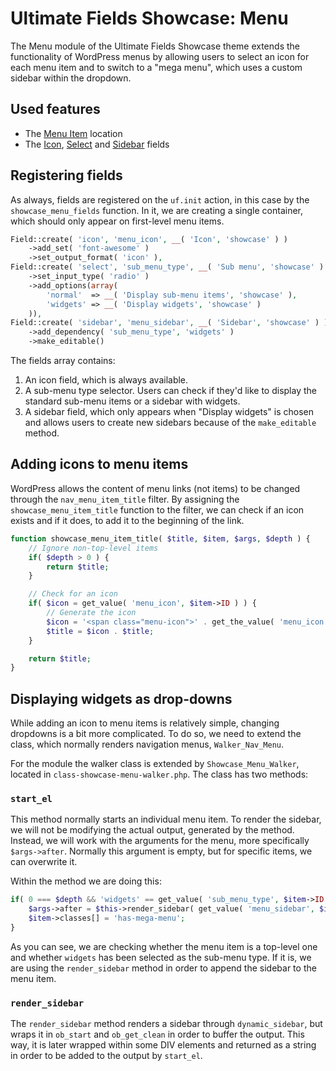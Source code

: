 # Ultimate Fields Showcase: Menu

The Menu module of the Ultimate Fields Showcase theme extends the functionality of WordPress menus by allowing users to select an icon for each menu item and to switch to a "mega menu", which uses a custom sidebar within the dropdown.

## Used features

- The [Menu Item](https://www.ultimate-fields.com/docs/locations/menu-item/) location
- The [Icon](https://www.ultimate-fields.com/fields/icon/), [Select](https://www.ultimate-fields.com/fields/select/) and [Sidebar](https://www.ultimate-fields.com/fields/sidebar/) fields

## Registering fields

As always, fields are registered on the `uf.init` action, in this case by the `showcase_menu_fields` function. In it, we are creating a single container, which should only appear on first-level menu items.

```php
Field::create( 'icon', 'menu_icon', __( 'Icon', 'showcase' ) )
	->add_set( 'font-awesome' )
	->set_output_format( 'icon' ),
Field::create( 'select', 'sub_menu_type', __( 'Sub menu', 'showcase' ) )
	->set_input_type( 'radio' )
	->add_options(array(
		'normal'  => __( 'Display sub-menu items', 'showcase' ),
		'widgets' => __( 'Display widgets', 'showcase' )
	)),
Field::create( 'sidebar', 'menu_sidebar', __( 'Sidebar', 'showcase' ) )
	->add_dependency( 'sub_menu_type', 'widgets' )
	->make_editable()
```

The fields array contains:

1. An icon field, which is always available.
2. A sub-menu type selector. Users can check if they'd like to display the standard sub-menu items or a sidebar with widgets.
3. A sidebar field, which only appears when "Display widgets" is chosen and allows users to create new sidebars because of the `make_editable` method.

## Adding icons to menu items

WordPress allows the content of menu links (not items) to be changed through the `nav_menu_item_title` filter. By assigning the `showcase_menu_item_title` function to the filter, we can check if an icon exists and if it does, to add it to the beginning of the link.

```php
function showcase_menu_item_title( $title, $item, $args, $depth ) {
	// Ignore non-top-level items
	if( $depth > 0 ) {
		return $title;
	}

	// Check for an icon
	if( $icon = get_value( 'menu_icon', $item->ID ) ) {
		// Generate the icon
		$icon = '<span class="menu-icon">' . get_the_value( 'menu_icon', $item->ID ) . '</span>';
		$title = $icon . $title;
	}

	return $title;
}
```

## Displaying widgets as drop-downs

While adding an icon to menu items is relatively simple, changing dropdowns is a bit more complicated. To do so, we need to extend the class, which normally renders navigation menus, `Walker_Nav_Menu`.

For the module the walker class is extended by `Showcase_Menu_Walker`, located in `class-showcase-menu-walker.php`. The class has two methods:

### `start_el`

This method normally starts an individual menu item. To render the sidebar, we will not be modifying the actual output, generated by the method. Instead, we will work with the arguments for the menu, more specifically `$args->after`. Normally this argument is empty, but for specific items, we can overwrite it.

Within the method we are doing this:

```php
if( 0 === $depth && 'widgets' == get_value( 'sub_menu_type', $item->ID ) ) {
	$args->after = $this->render_sidebar( get_value( 'menu_sidebar', $item->ID ) );
	$item->classes[] = 'has-mega-menu';
}
```

As you can see, we are checking whether the menu item is a top-level one and whether `widgets` has been selected as the sub-menu type. If it is, we are using the `render_sidebar` method in order to append the sidebar to the menu item.

### `render_sidebar`

The `render_sidebar` method renders a sidebar through `dynamic_sidebar`, but wraps it in `ob_start` and `ob_get_clean` in order to buffer the output. This way, it is later wrapped within some DIV elements and returned as a string in order to be added to the output by `start_el`.
